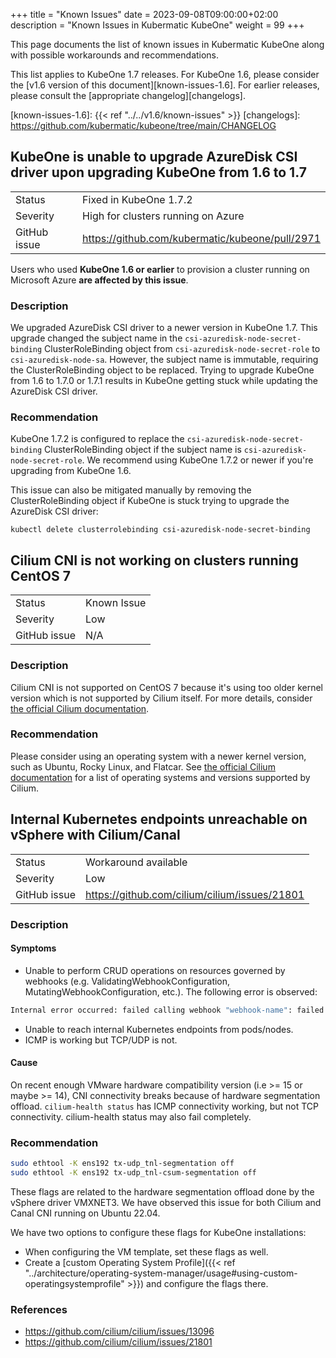 +++
title = "Known Issues"
date = 2023-09-08T09:00:00+02:00
description = "Known Issues in Kubermatic KubeOne"
weight = 99
+++

This page documents the list of known issues in Kubermatic KubeOne along with
possible workarounds and recommendations.

This list applies to KubeOne 1.7 releases. For KubeOne 1.6, please consider
the [v1.6 version of this document][known-issues-1.6]. For earlier releases,
please consult the [appropriate changelog][changelogs].

[known-issues-1.6]: {{< ref "../../v1.6/known-issues" >}}
[changelogs]: https://github.com/kubermatic/kubeone/tree/main/CHANGELOG

## KubeOne is unable to upgrade AzureDisk CSI driver upon upgrading KubeOne from 1.6 to 1.7

|              |                                                   |
|--------------|---------------------------------------------------|
| Status       | Fixed in KubeOne 1.7.2                            |
| Severity     | High for clusters running on Azure                |
| GitHub issue | https://github.com/kubermatic/kubeone/pull/2971   |

Users who used **KubeOne 1.6 or earlier** to provision a cluster running on
Microsoft Azure **are affected by this issue**.

### Description

We upgraded AzureDisk CSI driver to a newer version in KubeOne 1.7.
This upgrade changed the subject name in the
`csi-azuredisk-node-secret-binding` ClusterRoleBinding object from
`csi-azuredisk-node-secret-role` to `csi-azuredisk-node-sa`. However, the
subject name is immutable, requiring the ClusterRoleBinding object to be
replaced. Trying to upgrade KubeOne from 1.6 to 1.7.0 or 1.7.1 results in
KubeOne getting stuck while updating the AzureDisk CSI driver.

### Recommendation

KubeOne 1.7.2 is configured to replace the `csi-azuredisk-node-secret-binding`
ClusterRoleBinding object if the subject name is
`csi-azuredisk-node-secret-role`. We recommend using KubeOne 1.7.2 or newer
if you're upgrading from KubeOne 1.6.

This issue can also be mitigated manually by removing the ClusterRoleBinding
object if KubeOne is stuck trying to upgrade the AzureDisk CSI driver:

```shell
kubectl delete clusterrolebinding csi-azuredisk-node-secret-binding
```

## Cilium CNI is not working on clusters running CentOS 7

|              |                                                   |
|--------------|---------------------------------------------------|
| Status       | Known Issue                                       |
| Severity     | Low                                               |
| GitHub issue | N/A                                               |

### Description

Cilium CNI is not supported on CentOS 7 because it's using too older kernel
version which is not supported by Cilium itself. For more details, consider
[the official Cilium documentation][cilium-requirements].

[cilium-requirements]: https://docs.cilium.io/en/v1.13/operations/system_requirements/

### Recommendation

Please consider using an operating system with a newer kernel version, such
as Ubuntu, Rocky Linux, and Flatcar. See
[the official Cilium documentation][cilium-requirements] for a list of
operating systems and versions supported by Cilium.

## Internal Kubernetes endpoints unreachable on vSphere with Cilium/Canal

|              |                                                   |
|--------------|---------------------------------------------------|
| Status       | Workaround available                              |
| Severity     | Low                                               |
| GitHub issue | https://github.com/cilium/cilium/issues/21801     |

### Description

#### Symptoms

* Unable to perform CRUD operations on resources governed by webhooks (e.g. ValidatingWebhookConfiguration, MutatingWebhookConfiguration, etc.). The following error is observed:

```sh
Internal error occurred: failed calling webhook "webhook-name": failed to call webhook: Post "https://webhook-service-name.namespace.svc:443/webhook-endpoint": context deadline exceeded
```

* Unable to reach internal Kubernetes endpoints from pods/nodes.
* ICMP is working but TCP/UDP is not.

#### Cause

On recent enough VMware hardware compatibility version (i.e >= 15 or maybe >= 14), CNI connectivity breaks because of hardware segmentation offload. `cilium-health status` has ICMP connectivity working, but not TCP connectivity. cilium-health status may also fail completely.

### Recommendation

```sh
sudo ethtool -K ens192 tx-udp_tnl-segmentation off
sudo ethtool -K ens192 tx-udp_tnl-csum-segmentation off
```

These flags are related to the hardware segmentation offload done by the vSphere driver VMXNET3. We have observed this issue for both Cilium and Canal CNI running on Ubuntu 22.04.

We have two options to configure these flags for KubeOne installations:

* When configuring the VM template, set these flags as well.
* Create a [custom Operating System Profile]({{< ref "../architecture/operating-system-manager/usage#using-custom-operatingsystemprofile" >}}) and configure the flags there.

### References

* <https://github.com/cilium/cilium/issues/13096>
* <https://github.com/cilium/cilium/issues/21801>
